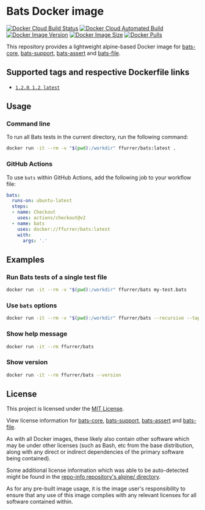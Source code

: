 <!-- SPDX-License-Identifier: MIT -->
# Bats Docker image

[![Docker Cloud Build Status](https://img.shields.io/docker/cloud/build/ffurrer/bats)](https://hub.docker.com/r/ffurrer/bats/builds)
[![Docker Cloud Automated Build](https://img.shields.io/docker/cloud/automated/ffurrer/bats)](https://hub.docker.com/r/ffurrer/bats/builds)
[![Docker Image Version](https://img.shields.io/docker/v/ffurrer/bats?sort=semver)](https://hub.docker.com/r/ffurrer/bats/tags)
[![Docker Image Size](https://img.shields.io/docker/image-size/ffurrer/bats/latest)](https://hub.docker.com/r/ffurrer/bats/tags)
[![Docker Pulls](https://img.shields.io/docker/pulls/ffurrer/bats)](https://hub.docker.com/r/ffurrer/bats)

This repository provides a lightweight alpine-based Docker image for [bats-core](https://github.com/bats-core/bats-core), [bats-support](https://github.com/ztombol/bats-support), [bats-assert](https://github.com/ztombol/bats-assert) and [bats-file](https://github.com/ztombol/bats-file).

## Supported tags and respective Dockerfile links

- [`1.2.0`, `1.2`, `latest`](https://github.com/ffurrer2/docker-bats/blob/master/Dockerfile)

## Usage

### Command line

To run all Bats tests in the current directory, run the following command:

```bash
docker run -it --rm -v "$(pwd):/workdir" ffurrer/bats:latest .
```

### GitHub Actions

To use `bats` within GitHub Actions, add the following job to your workflow file:

```yaml
bats:
  runs-on: ubuntu-latest
  steps:
  - name: Checkout
    uses: actions/checkout@v2
  - name: bats
    uses: docker://ffurrer/bats:latest
    with:
      args: '.'
```

## Examples

### Run Bats tests of a single test file

```bash
docker run -it --rm -v "$(pwd):/workdir" ffurrer/bats my-test.bats
```

### Use `bats` options

```bash
docker run -it --rm -v "$(pwd):/workdir" ffurrer/bats --recursive --tap .
```

### Show help message

```bash
docker run -it --rm ffurrer/bats
```

### Show version

```bash
docker run -it --rm ffurrer/bats --version
```

## License

This project is licensed under the [MIT License](LICENSE).

View license information for [bats-core](https://github.com/bats-core/bats-core/blob/master/LICENSE.md), [bats-support](https://github.com/ztombol/bats-support/blob/master/LICENSE), [bats-assert](https://github.com/ztombol/bats-assert/blob/master/LICENSE) and [bats-file](https://github.com/ztombol/bats-file/blob/master/LICENSE).

As with all Docker images, these likely also contain other software which may be under other licenses (such as Bash, etc from the base distribution, along with any direct or indirect dependencies of the primary software being contained).

Some additional license information which was able to be auto-detected might be found in the [repo-info repository's alpine/ directory](https://github.com/docker-library/repo-info/tree/master/repos/alpine).

As for any pre-built image usage, it is the image user's responsibility to ensure that any use of this image complies with any relevant licenses for all software contained within.
